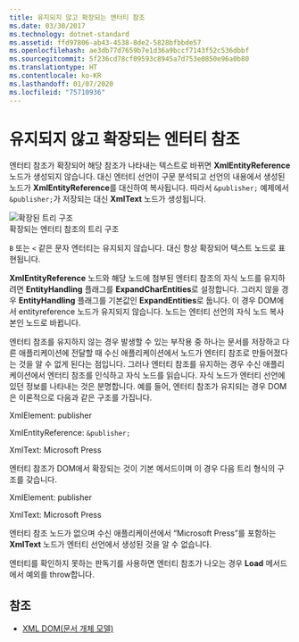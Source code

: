 ```yaml
---
title: 유지되지 않고 확장되는 엔터티 참조
ms.date: 03/30/2017
ms.technology: dotnet-standard
ms.assetid: ffd97806-ab43-4538-8de2-5828bfbbde57
ms.openlocfilehash: ae3db77d7659b7e1d36a9bccf7143f52c536dbbf
ms.sourcegitcommit: 5f236cd78cf09593c8945a7d753e0850e96a0b80
ms.translationtype: HT
ms.contentlocale: ko-KR
ms.lasthandoff: 01/07/2020
ms.locfileid: "75710936"
---
```

# <a name="entity-references-are-expanded-and-not-preserved"></a>유지되지 않고 확장되는 엔터티 참조
엔터티 참조가 확장되어 해당 참조가 나타내는 텍스트로 바뀌면 **XmlEntityReference** 노드가 생성되지 않습니다. 대신 엔터티 선언이 구문 분석되고 선언의 내용에서 생성된 노드가 **XmlEntityReference**를 대신하여 복사됩니다. 따라서 `&publisher;` 예제에서 `&publisher;`가 저장되는 대신 **XmlText** 노드가 생성됩니다.  
  
 ![확장된 트리 구조](../../../../docs/standard/data/xml/media/xmlentityref-expanded-nodes.gif "xmlentityref_expanded_nodes")  
확장되는 엔터티 참조의 트리 구조  
  
 `B` 또는 `<` 같은 문자 엔터티는 유지되지 않습니다. 대신 항상 확장되어 텍스트 노드로 표현됩니다.  
  
 **XmlEntityReference** 노드와 해당 노드에 첨부된 엔터티 참조의 자식 노드를 유지하려면 **EntityHandling** 플래그를 **ExpandCharEntities**로 설정합니다. 그러지 않을 경우 **EntityHandling** 플래그를 기본값인 **ExpandEntities**로 둡니다. 이 경우 DOM에서 entityreference 노드가 유지되지 않습니다. 노드는 엔터티 선언의 자식 노드 복사본인 노드로 바뀝니다.  
  
 엔터티 참조를 유지하지 않는 경우 발생할 수 있는 부작용 중 하나는 문서를 저장하고 다른 애플리케이션에 전달할 때 수신 애플리케이션에서 노드가 엔터티 참조로 만들어졌다는 것을 알 수 없게 된다는 점입니다. 그러나 엔터티 참조를 유지하는 경우 수신 애플리케이션에서 엔터티 참조를 인식하고 자식 노드를 읽습니다. 자식 노드가 엔터티 선언에 있던 정보를 나타내는 것은 분명합니다. 예를 들어, 엔터티 참조가 유지되는 경우 DOM은 이론적으로 다음과 같은 구조를 가집니다.  
  
 XmlElement: publisher  
  
 XmlEntityReference: `&publisher;`  
  
 XmlText: Microsoft Press  
  
 엔터티 참조가 DOM에서 확장되는 것이 기본 메서드이며 이 경우 다음 트리 형식의 구조를 갖습니다.  
  
 XmlElement: publisher  
  
 XmlText: Microsoft Press  
  
 엔터티 참조 노드가 없으며 수신 애플리케이션에서 “Microsoft Press”를 포함하는 **XmlText** 노드가 엔터티 선언에서 생성된 것을 알 수 없습니다.  
  
 엔터티를 확인하지 못하는 판독기를 사용하면 엔터티 참조가 나오는 경우 **Load** 메서드에서 예외를 throw합니다.  
  
## <a name="see-also"></a>참조

- [XML DOM(문서 개체 모델)](../../../../docs/standard/data/xml/xml-document-object-model-dom.md)
